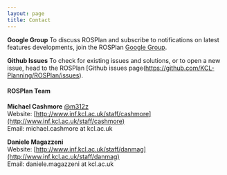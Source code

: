 ```yaml
---
layout: page
title: Contact
---
```


**Google Group**
To discuss ROSPlan and subscribe to notifications on latest features developments, join the ROSPlan [Google Group](https://groups.google.com/forum/#!forum/rosplan).

**Github Issues**
To check for existing issues and solutions, or to open a new issue, head to the ROSPlan [Github issues page(https://github.com/KCL-Planning/ROSPlan/issues).

#### ROSPlan Team

**Michael Cashmore** [@m312z](https://github.com/m312z)  
Website: [http://www.inf.kcl.ac.uk/staff/cashmore](http://www.inf.kcl.ac.uk/staff/cashmore)  
Email: michael.cashmore at kcl.ac.uk

**Daniele Magazzeni**  
Website: [http://www.inf.kcl.ac.uk/staff/danmag](http://www.inf.kcl.ac.uk/staff/danmag)  
Email: daniele.magazzeni at kcl.ac.uk
